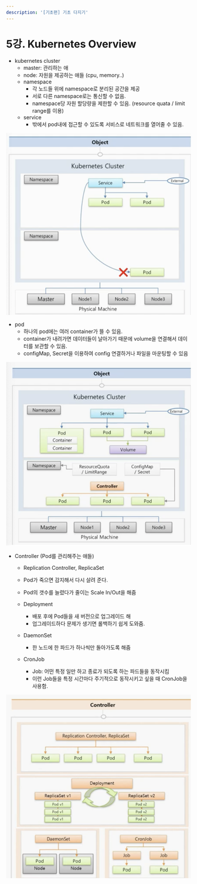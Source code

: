 ```yaml
---
description: '[기초편] 기초 다지기'
---
```


# 5강. Kubernetes Overview

* kubernetes cluster
  * master: 관리하는 애
  * node: 자원을 제공하는 애들 \(cpu, memory..\)
  * namespace
    * 각 노드들 위에 namespace로 분리된 공간을 제공
    * 서로 다른 namespace로는 통신할 수 없음.
    * namespace당 자원 할당량을 제한할 수 있음. \(resource quata / limit range를 이용\)
  * service
    * 밖에서 pod내에 접근할 수 있도록 서비스로 네트워크를 열어줄 수 있음.

![&#xC11C;&#xB85C; &#xB2E4;&#xB978; namespace&#xC5D0;&#xB294; &#xC811;&#xADFC; &#xBD88;&#xAC00;&#xB2A5;](../../.gitbook/assets/2021-08-15-1.07.40.png)

* pod
  * 하나의 pod에는 여러 container가 뜰 수 있음.
  * container가 내려가면 데이터들이 날아가기 때문에 volume을 연결해서 데이터를 보관할 수 있음.
  * configMap, Secret을 이용하여 config 연결하거나 파일을 마운팅할 수 있음 

![](../../.gitbook/assets/2021-08-15-1.14.21.png)

* Controller \(Pod를 관리해주는 애들\)
  *  Replication Controller, ReplicaSet
    * Pod가 죽으면 감지해서 다시 살려 준다.
    * Pod의 갯수를 늘렸다가 줄이는 Scale In/Out을 해줌
  * Deployment
    * 배포 후에 Pod들을 새 버전으로 업그레이드 해
    *  업그레이드하다 문제가 생기면 롤백하기 쉽게 도와줌.
  * DaemonSet
    * 한 노드에 한 파드가 하나씩만 돌아가도록 해줌
  * CronJob

    * Job: 어떤 특정 일만 하고 종료가 되도록 하는 파드들을 동작시킴
    * 이런 Job들을 특정 시간마다 주기적으로 동작시키고 싶을 때 CronJob을 사용함.

![](../../.gitbook/assets/2021-08-15-1.19.58.png)

